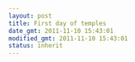```yaml
---
layout: post
title: First day of temples
date_gmt: 2011-11-10 15:43:01
modified_gmt: 2011-11-10 15:43:01
status: inherit
---
```


